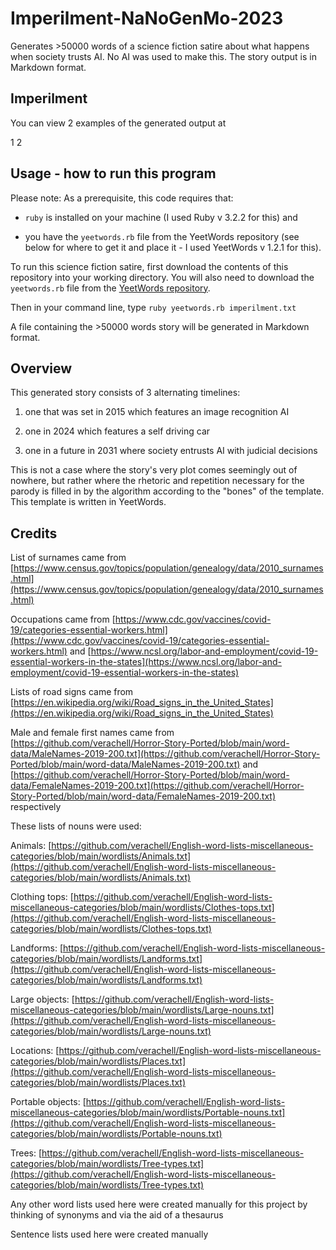 # Imperilment-NaNoGenMo-2023
Generates >50000 words of a science fiction satire about what happens when society trusts AI. No AI was used to make this. The story output is in Markdown format.

## Imperilment
You can view 2 examples of the generated output at

1
2

## Usage - how to run this program

Please note: As a prerequisite, this code requires that:

- `ruby` is installed on your machine (I used Ruby v 3.2.2 for this) and

- you have the `yeetwords.rb` file from the YeetWords repository (see below for where to get it and place it - I used YeetWords v 1.2.1 for this).

To run this science fiction satire, first download the contents of this repository into your working directory. You will also need to download the `yeetwords.rb` file from the [YeetWords repository](https://github.com/verachell/YeetWords).

Then in your command line, type `ruby yeetwords.rb imperilment.txt`

A file containing the >50000 words story will be generated in Markdown format. 

## Overview
This generated story consists of 3 alternating timelines:

1. one that was set in 2015 which features an image recognition AI

2. one in 2024 which features a self driving car

3. one in a future in 2031 where society entrusts AI with judicial decisions

This is not a case where the story's very plot comes seemingly out of nowhere, but rather where the rhetoric and repetition necessary for the parody is filled in by the algorithm according to the "bones" of the template. This template is written in YeetWords.

## Credits

List of surnames came from [https://www.census.gov/topics/population/genealogy/data/2010_surnames.html](https://www.census.gov/topics/population/genealogy/data/2010_surnames.html)

Occupations came from [https://www.cdc.gov/vaccines/covid-19/categories-essential-workers.html](https://www.cdc.gov/vaccines/covid-19/categories-essential-workers.html) and [https://www.ncsl.org/labor-and-employment/covid-19-essential-workers-in-the-states](https://www.ncsl.org/labor-and-employment/covid-19-essential-workers-in-the-states)

Lists of road signs came from [https://en.wikipedia.org/wiki/Road_signs_in_the_United_States](https://en.wikipedia.org/wiki/Road_signs_in_the_United_States)

Male and female first names came from [https://github.com/verachell/Horror-Story-Ported/blob/main/word-data/MaleNames-2019-200.txt](https://github.com/verachell/Horror-Story-Ported/blob/main/word-data/MaleNames-2019-200.txt) and [https://github.com/verachell/Horror-Story-Ported/blob/main/word-data/FemaleNames-2019-200.txt](https://github.com/verachell/Horror-Story-Ported/blob/main/word-data/FemaleNames-2019-200.txt) respectively

These lists of nouns were used: 

Animals: [https://github.com/verachell/English-word-lists-miscellaneous-categories/blob/main/wordlists/Animals.txt](https://github.com/verachell/English-word-lists-miscellaneous-categories/blob/main/wordlists/Animals.txt)

Clothing tops: [https://github.com/verachell/English-word-lists-miscellaneous-categories/blob/main/wordlists/Clothes-tops.txt](https://github.com/verachell/English-word-lists-miscellaneous-categories/blob/main/wordlists/Clothes-tops.txt)

Landforms: [https://github.com/verachell/English-word-lists-miscellaneous-categories/blob/main/wordlists/Landforms.txt](https://github.com/verachell/English-word-lists-miscellaneous-categories/blob/main/wordlists/Landforms.txt)

Large objects: [https://github.com/verachell/English-word-lists-miscellaneous-categories/blob/main/wordlists/Large-nouns.txt](https://github.com/verachell/English-word-lists-miscellaneous-categories/blob/main/wordlists/Large-nouns.txt)

Locations: [https://github.com/verachell/English-word-lists-miscellaneous-categories/blob/main/wordlists/Places.txt](https://github.com/verachell/English-word-lists-miscellaneous-categories/blob/main/wordlists/Places.txt)

Portable objects: [https://github.com/verachell/English-word-lists-miscellaneous-categories/blob/main/wordlists/Portable-nouns.txt](https://github.com/verachell/English-word-lists-miscellaneous-categories/blob/main/wordlists/Portable-nouns.txt)

Trees: [https://github.com/verachell/English-word-lists-miscellaneous-categories/blob/main/wordlists/Tree-types.txt](https://github.com/verachell/English-word-lists-miscellaneous-categories/blob/main/wordlists/Tree-types.txt)

Any other word lists used here were created manually for this project by thinking of synonyms and via the aid of a thesaurus

Sentence lists used here were created manually
